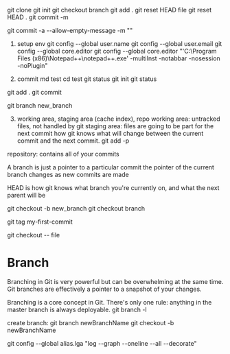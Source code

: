 git clone
git init
git checkout branch
git add .
git reset HEAD file
git reset HEAD .
git commit -m

git commit -a --allow-empty-message -m ""

1. setup env
git config --global user.name
git config --global user.email
git config --global core.editor
git config --global core.editor "'C:\Program Files (x86)\Notepad++\notepad++.exe' -multiInst -notabbar -nosession -noPlugin"

2. commit
md test
cd test
git status
git init
git status

git add .
git commit 

git branch new_branch

3. working area, staging area (cache index), repo
working area: untracked files, not handled by git
staging area: files are going to be part for the next commit
                how git knows what will change between the current commit and the next commit.
                git add -p


repository: contains all of your commits

A branch is just a pointer to a particular commit
the pointer of the current branch changes as new commits are made

HEAD is how git knows what branch you're currently on, and what the next parent will be

git checkout -b new_branch
git checkout branch

git tag my-first-commit

git checkout -- file



# Branch
Branching in Git is very powerful but can be overwhelming at the same time. 
Git branches are effectively a pointer to a snapshot of your changes.

Branching is a core concept in Git. There's only one rule: anything in the master branch is always deployable.
git branch -l

create branch:
git branch newBranchName
git checkout -b newBranchName

git config --global alias.lga "log --graph --oneline --all --decorate"
